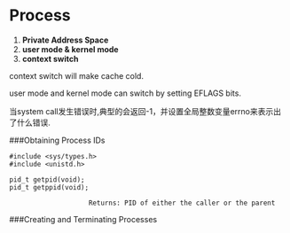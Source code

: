 # Process

1. **Private Address Space**
2. **user mode & kernel mode**
3. **context switch**

context switch will make cache cold.

user mode and kernel mode can switch by setting EFLAGS bits.

当system call发生错误时,典型的会返回-1，并设置全局整数变量errno来表示出了什么错误.

###Obtaining Process IDs

    #include <sys/types.h> 
    #include <unistd.h>
    
    pid_t getpid(void); 
    pid_t getppid(void);

                        Returns: PID of either the caller or the parent
                        
###Creating and Terminating Processes               